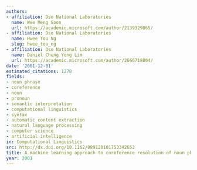 ```yaml
---
authors:
- affiliation: Dso National Laboratories
  name: Wee Meng Soon
  url: https://academic.microsoft.com/author/2139329865/
- affiliation: Dso National Laboratories
  name: Hwee Tou Ng
  slug: hwee_tou_ng
- affiliation: Dso National Laboratories
  name: Daniel Chung Yong Lim
  url: https://academic.microsoft.com/author/2666718804/
date: '2001-12-01'
estimated_citations: 1278
fields:
- noun phrase
- coreference
- noun
- pronoun
- semantic interpretation
- computational linguistics
- syntax
- automatic content extraction
- natural language processing
- computer science
- artificial intelligence
in: Computational Linguistics
src: http://dx.doi.org/10.1162/089120101753342653
title: A machine learning approach to coreference resolution of noun phrases
year: 2001
---
```

